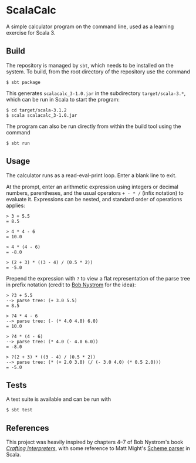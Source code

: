 # ScalaCalc

A simple calculator program on the command line, used as a learning exercise for Scala 3.

## Build

The repository is managed by `sbt`, which needs to be installed on the system. To build, from the root directory of
the repository use the command

```shell
$ sbt package
```

This generates `scalacalc_3-1.0.jar` in the subdirectory `target/scala-3.*`, which can be run in Scala to start
the program:

```shell
$ cd target/scala-3.1.2
$ scala scalacalc_3-1.0.jar
```

The program can also be run directly from within the build tool using the command

```shell
$ sbt run
```


## Usage

The calculator runs as a read-eval-print loop. Enter a blank line to exit.

At the prompt, enter an arithmetic expression using integers or decimal numbers, parentheses, and the usual operators
`+ - * /` (infix notation) to evaluate it. Expressions can be nested, and standard order of operations applies:

```
> 3 + 5.5
= 8.5

> 4 * 4 - 6
= 10.0

> 4 * (4 - 6)            
= -8.0

> (2 + 3) * ((3 - 4) / (0.5 * 2))
= -5.0
```

Prepend the expression with `?` to view a flat representation of the parse tree in prefix notation (credit to [Bob
Nystrom](http://craftinginterpreters.com/representing-code.html) for the idea):

```
> ?3 + 5.5
--> parse tree: (+ 3.0 5.5)
= 8.5

> ?4 * 4 - 6
--> parse tree: (- (* 4.0 4.0) 6.0)
= 10.0

> ?4 * (4 - 6)
--> parse tree: (* 4.0 (- 4.0 6.0))
= -8.0

> ?(2 + 3) * ((3 - 4) / (0.5 * 2))
--> parse tree: (* (+ 2.0 3.0) (/ (- 3.0 4.0) (* 0.5 2.0)))
= -5.0
```

## Tests

A test suite is available and can be run with

```shell
$ sbt test
```

## References

This project was heavily inspired by chapters 4–7 of Bob Nystrom's book [*Crafting Interpreters*](https://craftinginterpreters.com),
with some reference to Matt Might's [Scheme parser](https://matt.might.net/articles/parsing-s-expressions-scala/) in Scala.
